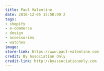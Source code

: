 ```yaml
---
title: Paul Valentine
date: 2016-12-05 15:50:00 Z
tags:
- shopify
- e-commerce
- design
- accessories
- watches
image: 
store-link: https://www.paul-valentine.com
credit: By Association Only
credit-link: http://byassociationonly.com
---
```



